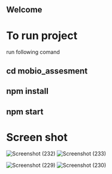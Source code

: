 
## Welcome 

# To run project 

run following comand

## cd mobio_assesment
## npm install
## npm start



# Screen shot

![Screenshot (232)](https://github.com/mgehlott/mobio_assesment/assets/71176420/bde73552-dcd8-4069-b59d-c2cb1449b7f4)
![Screenshot (233)](https://github.com/mgehlott/mobio_assesment/assets/71176420/5e132ef9-903b-4cc3-ba9f-5dc26481e476)


![Screenshot (229)](https://github.com/mgehlott/mobio_assesment/assets/71176420/148e7707-9273-4040-a0f7-3728d67ae447)
![Screenshot (230)](https://github.com/mgehlott/mobio_assesment/assets/71176420/29e67217-27a9-4bf8-8441-6e7fc8bfe8d7)
